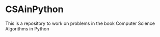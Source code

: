 # CSAinPython

This is a repository to work on problems in the book Computer Science Algorithms in Python

